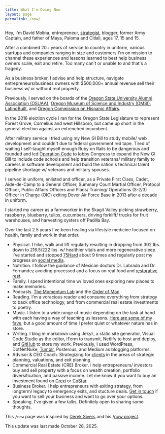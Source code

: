 ```yaml
---
title: What I'm Doing Now
layout: page
permalink: /now/
---
```


Hey, I'm David Molina, entrepreneur, [strategist](https://molinas.consulting/), blogger, former Army Captain, and father of Maya, Paloma and Citlali, ages 17, 15 and 15.

After a combined 20+ years of service to country in uniform, various startups and companies ranging in size and customers I'm on mission to channel these experiences and lessons learned to best help business owners scale, exit and retire. Too many can't or unable to and that's a tragedy.

As a business broker, I advise and help structure, navigate entrepreneurs/business owners with $500,000+ annual revenue sell their business w/ or without real property.

Previously, I served on the boards of the [Oregon State University Alumni Association (OSUAA)](https://fororegonstate.org/), [Oregon Museum of Science and Industry (OMSI)](https://omsi.edu), [LatinoBuilt](https://latinobuilt.org/), and [Oregon Commission on Hispanic Affairs](https://www.oregon.gov/oac/ocha/Pages/index.aspx).

In the 2018 election cycle I ran for the Oregon State Legislature to represent Forest Grove, Cornelius and west Hillsboro, but came up short in the general election against an entrenched incumbent. 

After military service I tried using my New GI Bill to study mobile/ web development and couldn't due to federal government red tape. Tired of waiting I self-taught myself enough Ruby on Rails to be dangerous and founded and led [Operation Code](https://www.operationcode.org) to lobby Congress to expand the New GI Bill to include code schools and help transition veterans/ military family to careers in software development and build the nation's technical talent pipeline shortage w/ veterans and military spouses.

I served in uniform, enlisted and officer, as a Private First Class, Cadet, Aide-de-Camp to a General Officer, Summary Court Martial Officer, Protocol Officer, Public Affairs Officers and Plans/ Training/ Operations (S-2/3) Officer in Charge (OIC) exiting Dover Air Force Base in 2013 after a decade in uniform.

I started my career as a farmworker in the Skagit Valley picking strawberry, raspberry, blueberry, tulips, cucumbers, driving forklift/ trucks for fruit warehouses, and harvesting oysters off Padilla Bay.

Over the last 2.5 years I've been healing via lifestyle medicine focused on health, family and work in that order.
- Physical. I hike, walk and lift regularly resulting in dropping from 302 lbs. down to 216.5/222 lbs. w/ healthier vitals and more regenerative sleep. I've started and stopped [75Hard](https://andyfrisella.com/blogs/articles/what-is-75-hard) about 9 times and regularly post my progress on [social media](/connecting/).
- Nutrition. I follow the guidance of Mexican doctors Dr. Labrada and Dr. Fernandez avoiding processed and a focus on real food and [restorative rest](https://davidmolina.github.io/2023/10/25/the-power-of-a-lymphatic-drainage-massage/).
- Family. I spend intentional time w/ loved ones exploring new places to make memories.
- Podcasts. [The Momentum Lab](https://www.charfen.com/podcast/) and the [Order of Man](https://www.orderofman.com/).
- Reading. I'm a voracious reader and consume everything from strategy to back office technology, and from commercial real estate investments to poetry. 
- Music. I listen to a wide range of music depending on the task at hand with each having a way of teaching us lessons. [Here are some of my fave](https://open.spotify.com/user/123891019/playlists), but a good amount of time I prefer quiet or whatever nature has in store.
- Writing. I blog in markdown using Jekyll, a static site generator, Visual Code Studio as the editor, iTerm to transmit,  Netlify to host and deploy, and [GitHub](https://github.com/davidmolina) to store my work. Previously, I used WordPress, DotNetNuke, [Tumblr](https://davidcmolina.tumblr.com/), Posterous, and Medium as blogging platforms.
- Advisor & CEO Coach. Strategizing for [clients](https://molinas.consulting/) in the areas of strategic planning, valuations, and exit planning. 
- Commercial Real Estate (CRE) Broker. I help entrepreneurs/ investors buy and sell property with a focus on wealth creation, portfolio diversification, and passive income. Let me know if you want to buy an investment found on [Crexi](https://www.crexi.com/) or [CoStar](https://www.costar.com/).
- Business Broker. I help entrepreneurs with exiting strategy, from longterm/ legacy to emergency exits, and stucture deals. [Get in touch](https://calendly.com/davidcmolina/) if you want to sell your business and want to go over your options.
- Speaking. I've given a few talks. Definitely open to sharing some thoughts.

This `/now` page was inspired by [Derek Sivers](https://sivers.org/) and his /[now project](https://sivers.org/nowff).

This update was last made October 28, 2025.